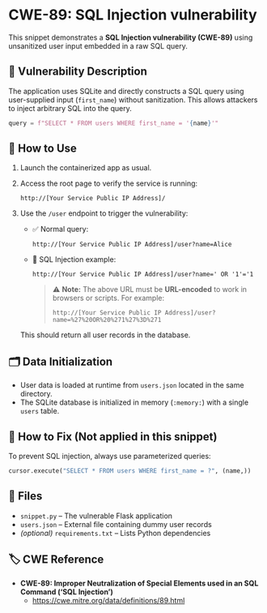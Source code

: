 # CWE-89: SQL Injection vulnerability

This snippet demonstrates a **SQL Injection vulnerability (CWE-89)** using unsanitized user input embedded in a raw SQL query.

## 🧠 Vulnerability Description

The application uses SQLite and directly constructs a SQL query using user-supplied input (`first_name`) without sanitization. This allows attackers to inject arbitrary SQL into the query.

```python
query = f"SELECT * FROM users WHERE first_name = '{name}'"
```

## 🚀 How to Use

1. Launch the containerized app as usual.
2. Access the root page to verify the service is running:

   ```
   http://[Your Service Public IP Address]/
   ```

3. Use the `/user` endpoint to trigger the vulnerability:

   - ✅ Normal query:
     ```
     http://[Your Service Public IP Address]/user?name=Alice
     ```

   - 🚨 SQL Injection example:
     ```
     http://[Your Service Public IP Address]/user?name=' OR '1'='1
     ```

     > ⚠️ **Note:** The above URL must be **URL-encoded** to work in browsers or scripts. For example:
     >
     > ```
     > http://[Your Service Public IP Address]/user?name=%27%20OR%20%271%27%3D%271
     > ```

   This should return all user records in the database.

## 🗂 Data Initialization

- User data is loaded at runtime from `users.json` located in the same directory.
- The SQLite database is initialized in memory (`:memory:`) with a single `users` table.

## 🔐 How to Fix (Not applied in this snippet)

To prevent SQL injection, always use parameterized queries:

```python
cursor.execute("SELECT * FROM users WHERE first_name = ?", (name,))
```

## 📁 Files

- `snippet.py` – The vulnerable Flask application
- `users.json` – External file containing dummy user records
- _(optional)_ `requirements.txt` – Lists Python dependencies

## 🏷 CWE Reference

- **CWE-89: Improper Neutralization of Special Elements used in an SQL Command (‘SQL Injection’)**
  - https://cwe.mitre.org/data/definitions/89.html

